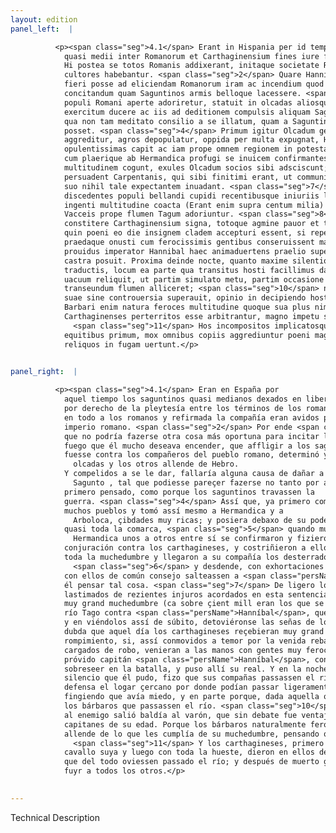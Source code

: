 ```yaml
---
layout: edition
panel_left:  |

          <p><span class="seg">4.1</span> Erant in Hispania per id tempus Saguntini
            quasi medii inter Romanorum et Carthaginensium fines iure foederis in libertate relicti.
            Hi postea se totos Romanis addixerant, initaque societate Romani imperii fidissimi
            cultores habebantur. <span class="seg">2</span> Quare Hannibal constituit animo nihil opportunius
            fieri posse ad eliciendam Romanorum iram ac incendium quod sibi optatissimum erat
            concitandum quam Saguntinos armis belloque lacessere. <span class="seg">3</span> Sed priusquam socios
            populi Romani aperte adoriretur, statuit in olcadas aliosque trans Hiberum populos
            exercitum ducere ac iis ad deditionem compulsis aliquam Sagunto nocendi causam reperire,
            qua non tam meditato consilio a se illatum, quam a Saguntinis contractum bellum uideri
            posset. <span class="seg">4</span> Primum igitur Olcadum gente ad deditionem compulsa, Vacceos deinde
            aggreditur, agros depopulatur, oppida per multa expugnat, Hermandicam et Arbocolam urbes
            opulentissimas capit ac iam prope omnem regionem in potestatem redegerat, <span class="seg">5</span>
            cum plaerique ab Hermandica profugi se inuicem confirmantes aduersus poenum coniurant,
            multitudinem cogunt, exules Olcadum socios sibi adsciscunt; <span class="seg">6</span> deinde
            persuadent Carpentanis, qui sibi finitimi erant, ut communi consilio poenum in reditu
            suo nihil tale expectantem inuadant. <span class="seg">7</span> Facile in hanc sententiam
            discedentes populi bellandi cupidi recentibusque iniuriis lacessiti arma capiunt, ac
            ingenti multitudine coacta (Erant enim supra centum milia) Hannibalem redeuntem ex
            Vacceis prope flumen Tagum adoriuntur. <span class="seg">8</span> Ad quorum conspectum subito
            constitere Carthaginensium signa, totoque agmine pauor et trepidatio fuit. Nec ambigitur
            quin poeni eo die insignem cladem accepturi essent, si repentino hostium aduentu commoti
            praedaque onusti cum ferocissimis gentibus conseruissent manus. <span class="seg">9</span> Sed
            prouidus imperator Hannibal haec animaduertens praelio supersedere statuit atque ibi
            castra posuit. Proxima deinde nocte, quanto maxime silentio potuit, copiis amnem
            traductis, locum ea parte qua transitus hosti facillimus dabatur, ab omni praesidio
            uacuum reliquit, ut partim simulato metu, partim occasione oblata barbaros ad
            transeundum flumen alliceret; <span class="seg">10</span> nec uirum, qui astutia omnes duces aetatis
            suae sine controuersia superauit, opinio in decipiendo hoste consiliumque fefellit.
            Barbari enim natura feroces multitudine quoque sua plus nimio fidentes, dum
            Carthaginenses perterritos esse arbitrantur, magno impetu se in aquam proiiciunt.
              <span class="seg">11</span> Hos incompositos implicatosque prius quam omnino flumen traiiciant,
            equitibus primum, mox omnibus copiis aggrediuntur poeni magnoque eorum numero interfecto
            reliquos in fugam uertunt.</p>
        

panel_right:  |

          <p><span class="seg">4.1</span> Eran en España por
            aquel tiempo los saguntinos quasi medianos dexados en libertad
            por derecho de la pleytesía entre los términos de los romanos y de los carthagineses. Y estos saguntinos después se llegaron
            en todo a los romanos y refirmada la compañía eran avidos por muy leales honradores del
            imperio romano. <span class="seg">2</span> Por ende <span class="persName">Hanníbal</span> propuso en su ánimo
            que no podría fazerse otra cosa más oportuna para incitar la yra de los romanos y el
            fuego que él mucho deseava encender, que affligir a los saguntinos con armas y con guerra. <span class="seg">3</span> Mas antes que de manifiesto
            fuesse contra los compañeros del pueblo romano, determinó yr con la hueste contra los
              olcadas y los otros allende de Hebro.
            Y compelidos a se le dar, fallaría alguna causa de dañar a
              Sagunto , tal que podiesse pareçer fazerse no tanto por acuerdo
            primero pensado, como porque los saguntinos travassen la
            guerra. <span class="seg">4</span> Assí que, ya primero compelida la gente de los olcadas que se le diesse, luego fue contra los vasceos y taloles los campos y tomoles por fuerça
            muchos pueblos y tomó assí mesmo a Hermandica y a
              Arboloca, çibdades muy ricas; y posiera debaxo de su poderío ya
            quasi toda la comarca, <span class="seg">5</span> quando muchos fuydizos de
              Hermandica unos a otros entre sí se confirmaron y fizieron
            conjuración contra los carthagineses, y costriñieron a ello
            toda la muchedumbre y llegaron a su compañía los desterrados de los olcadas;
              <span class="seg">6</span> y desdende, con exhortaciones fizieron que los carpentanos que comarcavan
            con ellos de común consejo salteassen a <span class="persName">Hanníbal</span>, en bolviendo, sin
            él pensar tal cosa. <span class="seg">7</span> De ligero los pueblos, cobdiciosos de guerra y
            lastimados de rezientes injuros acordados en esta sentencia, tomaron armas y, juntada
            muy grand muchedumbre (ca sobre çient mill eran los que se juntaron), salieron çerca del
            río Tago contra <span class="persName">Hanníbal</span>, que tornava de los vasceos; <span class="seg">8</span>
            y en viéndolos assí de súbito, detoviéronse las señas de los carthagineses y ovo en toda la hueste encaminada pavor y rebuelta. Y non se
            dubda que aquel día los carthagineses reçebieran muy grand
            rompimiento, si, assí conmovidos a temor por la venida rebatada de los enemigos y
            cargados de robo, venieran a las manos con gentes muy feroces. <span class="seg">9</span> Pero el
            próvido capitán <span class="persName">Hanníbal</span>, considerando estas cosas, acordó
            sobreseer en la batalla, y puso allí su real. Y en la noche seguiente, con el mayor
            silencio que él pudo, fizo que sus compañas passassen el río, y dexó vazío de toda
            defensa el logar çercano por donde podían passar ligeramente los enemigos, en parte
            fingiendo que avía miedo, y en parte porque, dada aquella occasión, podiesse atraer a
            los bárbaros que passassen el río. <span class="seg">10</span> Nin la opinión y acuerdo para engañar
            al enemigo salió baldía al varón, que sin debate fue ventajoso en astucia a todos los
            capitanes de su edad. Porque los bárbaros naturalmente feroces y que confiavan mucho
            allende de lo que les cumplía de su muchedumbre, pensando que los carthagineses yvan espantados, a grand priessa se lançaron al agua.
              <span class="seg">11</span> Y los carthagineses, primero con la gente de
            cavallo suya y luego con toda la hueste, dieron en ellos desordenados y rebueltos antes
            que del todo oviessen passado el río; y después de muerto grand número d'ellos fizieron
            fuyr a todos los otros.</p>
        

---
```


Technical Description 